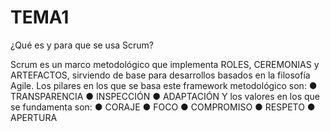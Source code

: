 # TEMA1

¿Qué es y para que se usa Scrum?

Scrum es un marco metodológico que implementa ROLES, CEREMONIAS y ARTEFACTOS, sirviendo de base para desarrollos
basados en la filosofía Agile.
Los pilares en los que se basa este framework metodológico son:
● TRANSPARENCIA
● INSPECCIÓN
● ADAPTACIÓN
Y los valores en los que se fundamenta son:
● CORAJE
● FOCO
● COMPROMISO
● RESPETO
● APERTURA